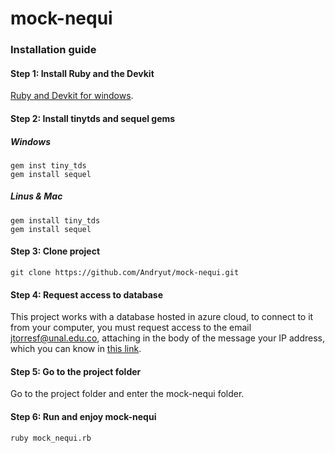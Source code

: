 # mock-nequi
### Installation guide

#### Step 1: Install Ruby and the Devkit
[Ruby and Devkit for windows](https://rubyinstaller.org/downloads/).

#### Step 2: Install tinytds and sequel gems
##### Windows
  ```
  gem inst tiny_tds 
  gem install sequel
  ```
##### Linus & Mac
  ```
  gem install tiny_tds 
  gem install sequel
  ```
#### Step 3: Clone project
```
git clone https://github.com/Andryut/mock-nequi.git
```

#### Step 4: Request access to database
This project works with a database hosted in azure cloud, to connect to it from your computer, you must request access to the email jtorresf@unal.edu.co, attaching in the body of the message your IP address, which you can know in [this link](http://www.cualesmiip.com/).

#### Step 5: Go to the project folder
Go to the project folder and enter the mock-nequi folder.

#### Step 6: Run and enjoy mock-nequi
```
ruby mock_nequi.rb
```

